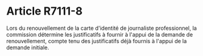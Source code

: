 # Article R7111-8

  
Lors du renouvellement de la carte d'identité de journaliste professionnel, la commission détermine les justificatifs à fournir à l'appui de la demande de renouvellement, compte tenu des justificatifs déjà fournis à l'appui de la demande initiale.